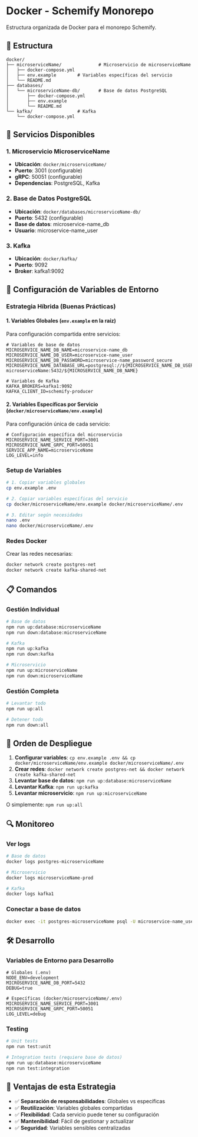 # Docker - Schemify Monorepo

Estructura organizada de Docker para el monorepo Schemify.

## 📁 Estructura

```
docker/
├── microserviceName/              # Microservicio de microserviceName
│   ├── docker-compose.yml
│   ├── env.example        # Variables específicas del servicio
│   └── README.md
├── databases/
│   └── microserviceName-db/       # Base de datos PostgreSQL
│       ├── docker-compose.yml
│       ├── env.example
│       └── README.md
└── kafka/                 # Kafka
    └── docker-compose.yml
```

## 🚀 Servicios Disponibles

### 1. **Microservicio MicroserviceName**
- **Ubicación**: `docker/microserviceName/`
- **Puerto**: 3001 (configurable)
- **gRPC**: 50051 (configurable)
- **Dependencias**: PostgreSQL, Kafka

### 2. **Base de Datos PostgreSQL**
- **Ubicación**: `docker/databases/microserviceName-db/`
- **Puerto**: 5432 (configurable)
- **Base de datos**: microservice-name_db
- **Usuario**: microservice-name_user

### 3. **Kafka**
- **Ubicación**: `docker/kafka/`
- **Puerto**: 9092
- **Broker**: kafka1:9092

## 🔧 Configuración de Variables de Entorno

### **Estrategia Híbrida (Buenas Prácticas)**

#### **1. Variables Globales** (`env.example` en la raíz)
Para configuración compartida entre servicios:
```env
# Variables de base de datos
MICROSERVICE_NAME_DB_NAME=microservice-name_db
MICROSERVICE_NAME_DB_USER=microservice-name_user
MICROSERVICE_NAME_DB_PASSWORD=microservice-name_password_secure
MICROSERVICE_NAME_DATABASE_URL=postgresql://${MICROSERVICE_NAME_DB_USER}:${MICROSERVICE_NAME_DB_PASSWORD}@postgres-microserviceName:5432/${MICROSERVICE_NAME_DB_NAME}

# Variables de Kafka
KAFKA_BROKERS=kafka1:9092
KAFKA_CLIENT_ID=schemify-producer
```

#### **2. Variables Específicas por Servicio** (`docker/microserviceName/env.example`)
Para configuración única de cada servicio:
```env
# Configuración específica del microservicio
MICROSERVICE_NAME_SERVICE_PORT=3001
MICROSERVICE_NAME_GRPC_PORT=50051
SERVICE_APP_NAME=microserviceName
LOG_LEVEL=info
```

### **Setup de Variables**

```bash
# 1. Copiar variables globales
cp env.example .env

# 2. Copiar variables específicas del servicio
cp docker/microserviceName/env.example docker/microserviceName/.env

# 3. Editar según necesidades
nano .env
nano docker/microserviceName/.env
```

### **Redes Docker**
Crear las redes necesarias:

```bash
docker network create postgres-net
docker network create kafka-shared-net
```

## 📋 Comandos

### Gestión Individual
```bash
# Base de datos
npm run up:database:microserviceName
npm run down:database:microserviceName

# Kafka
npm run up:kafka
npm run down:kafka

# Microservicio
npm run up:microserviceName
npm run down:microserviceName
```

### Gestión Completa
```bash
# Levantar todo
npm run up:all

# Detener todo
npm run down:all
```

## 🔄 Orden de Despliegue

1. **Configurar variables**: `cp env.example .env && cp docker/microserviceName/env.example docker/microserviceName/.env`
2. **Crear redes**: `docker network create postgres-net && docker network create kafka-shared-net`
3. **Levantar base de datos**: `npm run up:database:microserviceName`
4. **Levantar Kafka**: `npm run up:kafka`
5. **Levantar microservicio**: `npm run up:microserviceName`

O simplemente: `npm run up:all`

## 🔍 Monitoreo

### Ver logs
```bash
# Base de datos
docker logs postgres-microserviceName

# Microservicio
docker logs microserviceName-prod

# Kafka
docker logs kafka1
```

### Conectar a base de datos
```bash
docker exec -it postgres-microserviceName psql -U microservice-name_user -d microservice-name_db
```

## 🛠️ Desarrollo

### Variables de Entorno para Desarrollo
```env
# Globales (.env)
NODE_ENV=development
MICROSERVICE_NAME_DB_PORT=5432
DEBUG=true

# Específicas (docker/microserviceName/.env)
MICROSERVICE_NAME_SERVICE_PORT=3001
MICROSERVICE_NAME_GRPC_PORT=50051
LOG_LEVEL=debug
```

### Testing
```bash
# Unit tests
npm run test:unit

# Integration tests (requiere base de datos)
npm run up:database:microserviceName
npm run test:integration
```

## 🎯 Ventajas de esta Estrategia

- ✅ **Separación de responsabilidades**: Globales vs específicas
- ✅ **Reutilización**: Variables globales compartidas
- ✅ **Flexibilidad**: Cada servicio puede tener su configuración
- ✅ **Mantenibilidad**: Fácil de gestionar y actualizar
- ✅ **Seguridad**: Variables sensibles centralizadas 